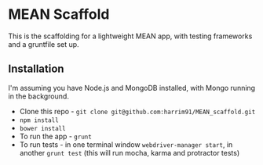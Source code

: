 # MEAN Scaffold

This is the scaffolding for a lightweight MEAN app, with testing frameworks and a gruntfile set up.

## Installation

I'm assuming you have Node.js and MongoDB installed, with Mongo running in the background.

- Clone this repo - `git clone git@github.com:harrim91/MEAN_scaffold.git`
- `npm install`
- `bower install`
- To run the app - `grunt`
- To run tests - in one terminal window `webdriver-manager start`, in another `grunt test` (this will run mocha, karma and protractor tests)
